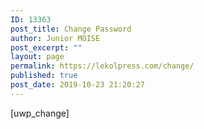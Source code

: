 ```yaml
---
ID: 13363
post_title: Change Password
author: Junior MOISE
post_excerpt: ""
layout: page
permalink: https://lekolpress.com/change/
published: true
post_date: 2019-10-23 21:20:27
---
```

[uwp_change]